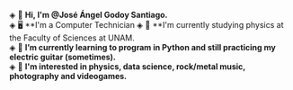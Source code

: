 ◈ 👋 **Hi, I'm @José Ángel Godoy Santiago.**  
◈ 🖥️ **I'm a Computer Technician
◈ 🔭 **I'm currently studying physics at the Faculty of Sciences at UNAM.  
◈ 🌱 **I’m currently learning to program in Python and still practicing my electric guitar (sometimes).**  
◈ 👀 **I'm interested in physics, data science, rock/metal music, photography and videogames.**
